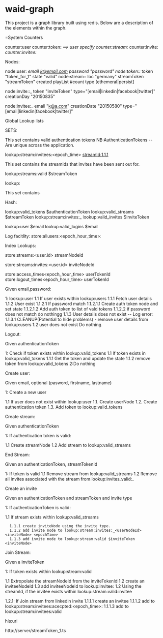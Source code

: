 # waid-graph

This project is a graph library built using redis. Below are a description of the elements within
the graph.

=System Counters

 <userId> counter:user
 <userTokenId> counter:token:_<userId>  ==> user specify
 <userStreamId> counter:stream:_<userId>
 <userInviteId> counter:invite:_<userId>
 <userInviteeId> counter:invitee:_<userId>
 

Nodes:

<userNodeId> node:user:_<userId> email k@email.com password "password"
<userTokenNodeId> node:token:_<userId>_:_<userTokenId> token "token_for_1" state "valid" 
<userStreamNodeId> node:stream:_<userTokenNodeId>_:_<userStreamId>_ loc "germany" streamToken "streamToken" created playList #count type [ethemeral|persist]

<userInviteNodeId> node:invite:_<userStreamNodeId>_:_<userInviteId> token "inviteToken" type="[email|linkedin|facebook|twitter]" creationDay "20150835"

<userInviteeNodeId> node:invitee:_<userInviteNodeId> email "k@a.com" creationDate "20150580" type="[email|linkedin|facebook|twitter]"
 

Global Lookup lists

SETS:

This set contains valid authentication tokens
NB:AuthenticationTokens -- Are unique across the application.

lookup:stream:invitees:<epoch_time> <streamId:1.1.1>

This set contains the streamIds that invites have been sent out for.

lookup:streams:valid  $streamToken

lookup:

This set contains 

Hash:  

lookup:valid_tokens $authenticationToken <userTokenNodeId>
lookup:valid_streams $streamToken <streamNodeId>
lookup:stream:invites:_<userNodeId> <inviteNodeId> <epochTime>
lookup:valid_invites $inviteToken <inviteTokenId>

lookup:user $email <userNodeId>
lookup:valid_logins $email <userTokenNodId>

Log facitlity:
store:allusers:<epoch_hour_time>: <userNodeId>

Index Lookups:

store:streams:<user.id> streamNodeId

store:streams:invites:<user.id> inviteNodeId

store:access_times<epoch_hour_time> userTokenId
store:logout_times<epoch_hour_time> userTokenId

Given email,password:

1: lookup:user
   1.1 If user exists within lookup:users
       1.1.1 Fetch user details
       1.1.2  User exist
             1.1.2.1 If password match
                   1.1.2.1.1 Create auth token node and set state
                   1.1.2.1.2 Add auth token to list of vald tokens
              1.1.2.2 if password does not match
                  do nothingg
       1.1.3 User details does not exist
             -- Log error:
             1.1.3.1 CLEANUP(Potential to hide problems) - remove user details from lookup:users
  1.2 user does not exist
      Do nothing.

Logout:

Given authenticationToken

1: Check if token exists within lookup:valid_tokens
  1.1 If token exists in lookup:valid_tokens
    1.1.1 Get the token and update the state
    1.1.2 remove token from lookup:valid_tokens
2:Do nothing


Create user:

Given email, optional (pasword, firstname, lastname)

1: Create a new user

  1.1 If user does not exist within lookup:user
      1.1. Create userNode
      1.2. Create authentication token
      1.3. Add token to lookup:valid_tokens


Create stream:

Given authenticationToken

1: If authentication token is valid:
 
 1.1 Create streamNode
 1.2 Add stream to lookup:valid_streams 

End Stream:

Given an authenticationToken, streamTokenId

1: If token is valid
  1.1 Remove stream from lookup:valid_streams
  1.2 Remove all invites associated with the stream from lookup:invites_valid:_<userId>

Create an invite

Given an authenticationToken and streamToken and invite type

1: If authenticationToken is valid:

  1.1 If stream exists within lookup:valid_streams

      1.1.1 create inviteNode using the invite type.
      1.1.2 add invite node to lookup:stream:invites:_<userNodeId> <inviteNode> <epochTime>
      1.1.3 add invite node to lookup:stream:valid $inviteToken <inviteNode>

Join Stream:

Given a inviteToken

1: If token exists within lookup:stream:valid

 1.1 Extropolate the streamNodeId from the inviteTokenId 
 1.2 create an inviteeNodeId 
 1.3 add inviteeNodeId to lookup:invitee:<userId> 
 1.2 Using the streamId, if the invitee exists within lookup:stream:valid:invitee

 1.2.1: If Join stream from linkedin invite
           1.1.1.1 create an invitee
           1.1.1.2 add to lookup:stream:invitees:acecpted:<epoch_time>:
           1.1.1.3 add to lookup:stream:invitees:valid


hls:url

http://server/streamToken_1.ts





